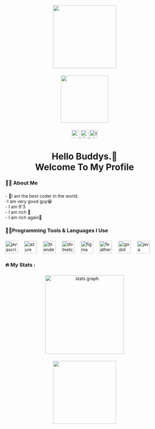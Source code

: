<div align="center">
  <img height="200" src="https://media0.giphy.com/media/v1.Y2lkPTc5MGI3NjExeXB5OTQ1dzE1NmgxeDdyMG0yMnVlemo3ejg0MGtrbXEzdDhjeDFpOSZlcD12MV9pbnRlcm5hbF9naWZfYnlfaWQmY3Q9Zw/v8CZWSO8KxxK0/giphy.gif"  />
</div>

###

<div align="center">
  <img height="150" src="https://media4.giphy.com/media/v1.Y2lkPTc5MGI3NjExMHlrY2FreDZiaDl1dXI0ZHliZHh1eTE5Z2p4dmxjc2V3MmplcHo4ciZlcD12MV9pbnRlcm5hbF9naWZfYnlfaWQmY3Q9Zw/3ohhwAADQcO4Ti5LSo/giphy.gif"  />
</div>

###

<div align="center">
  <a href="https://www.youtube.com/@CerealPuffer" target="_blank">
    <img src="https://img.shields.io/static/v1?message=Youtube&logo=youtube&label=&color=FF0000&logoColor=white&labelColor=&style=for-the-badge" height="25" alt="youtube logo"  />
  </a>
  <a href="https://discord.com/users/877997694352764948" target="_blank">
    <img src="https://img.shields.io/static/v1?message=Discord&logo=discord&label=&color=7289DA&logoColor=white&labelColor=&style=for-the-badge" height="25" alt="discord logo"  />
  </a>
  <a href="https://t.me/qrexotwy" target="_blank">
    <img src="https://img.shields.io/static/v1?message=Telegram&logo=telegram&label=&color=2CA5E0&logoColor=white&labelColor=&style=for-the-badge" height="25" alt="telegram logo"  />
  </a>
</div>

###

<h1 align="center">Hello Buddys.👋<br>Welcome To My Profile</h1>

###

<h3 align="left">👩‍💻  About Me</h3>

###

<p align="left">- 🥇I am the best coder in the world.<br>-I am very good guy😁<br>- I am 9'3 <br>- I am rich 🤑<br>- I am rich again💸</p>

###

<h3 align="left">🧑‍💻Programming Tools & Languages I Use</h3>

###

<div align="left">
  <img src="https://cdn.jsdelivr.net/gh/devicons/devicon/icons/javascript/javascript-original.svg" height="40" alt="javascript logo"  />
  <img width="12" />
  <img src="https://cdn.jsdelivr.net/gh/devicons/devicon/icons/azure/azure-original.svg" height="40" alt="azure logo"  />
  <img width="12" />
  <img src="https://cdn.jsdelivr.net/gh/devicons/devicon/icons/blender/blender-original.svg" height="40" alt="blender logo"  />
  <img width="12" />
  <img src="https://cdn.jsdelivr.net/gh/devicons/devicon/icons/dotnetcore/dotnetcore-original.svg" height="40" alt="dotnetcore logo"  />
  <img width="12" />
  <img src="https://cdn.jsdelivr.net/gh/devicons/devicon/icons/figma/figma-original.svg" height="40" alt="figma logo"  />
  <img width="12" />
  <img src="https://cdn.jsdelivr.net/gh/devicons/devicon/icons/feathersjs/feathersjs-original.svg" height="40" alt="feathersjs logo"  />
  <img width="12" />
  <img src="https://cdn.jsdelivr.net/gh/devicons/devicon/icons/godot/godot-original.svg" height="40" alt="godot logo"  />
  <img width="12" />
  <img src="https://cdn.jsdelivr.net/gh/devicons/devicon/icons/java/java-original.svg" height="40" alt="java logo"  />
</div>

###

<h3 align="left">🔥   My Stats :</h3>

###

<div align="center">
  <img src="https://github-readme-stats.vercel.app/api?username=qrexotwy&hide_title=false&hide_rank=false&show_icons=true&include_all_commits=true&count_private=true&disable_animations=false&theme=dracula&locale=en&hide_border=false&order=1" height="250" alt="stats graph"  />
</div>

###

<div align="center">
  <img height="200" src="https://media0.giphy.com/media/v1.Y2lkPTc5MGI3NjExeXMyMmMxdHozNHBwZTl6MG9kaXI0dXNydG84eXE4c3N4eDEyZThyNiZlcD12MV9pbnRlcm5hbF9naWZfYnlfaWQmY3Q9Zw/xThuW1N2Qe6OLKpfgI/giphy.gif"  />
</div>

###
